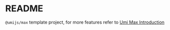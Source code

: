 # README

`@umijs/max` template project, for more features refer to [Umi Max Introduction](https://umijs.org/docs/max/introduce)
